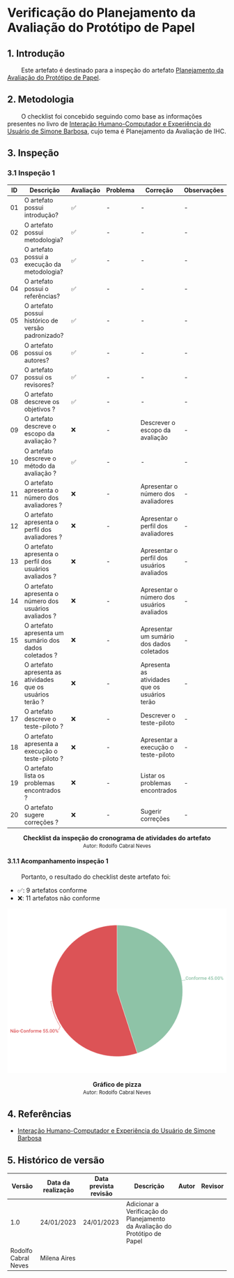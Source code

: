 # Verificação do Planejamento da Avaliação do Protótipo de Papel

## 1. Introdução


&emsp;&emsp; Este artefato é destinado para a inspeção do artefato [Planejamento da Avaliação do Protótipo de Papel](../DesignAvalDesenv/nivel2/planeja_protopapel.md).


## 2. Metodologia

&emsp;&emsp; O checklist foi concebido seguindo como base as informações presentes no livro de [Interação Humano-Computador e Experiência do Usuário de Simone Barbosa](https://www.amazon.com.br/Intera%C3%A7%C3%A3o-Humano-Computador-Simone-Junqueira-Barbosa/dp/8535234187), cujo tema é Planejamento da Avaliação de IHC.

## 3. Inspeção

### 3.1 Inspeção 1

| ID | Descrição | Avaliação | Problema | Correção | Observações |
|----|-----------|-----------|----------|----------|-------------|
| 01 | O artefato possui introdução? | ✅ | - | - | - |
| 02 | O artefato possui metodologia? | ✅ | - | - | - |
| 03 | O artefato possui a execução da metodologia? | ✅ | - | - | - |
| 04 | O artefato possui o referências? |✅| - | - | - |
| 05 | O artefato possui histórico de versão padronizado? | ✅ | - | - | - |
| 06 | O artefato possui os autores? | ✅  | - | - | - |
| 07 | O artefato possui os revisores? | ✅  | - | - | - |
| 08 | O artefato descreve os objetivos ? | ✅  |- | - | - |
| 09 | O artefato descreve o escopo da avaliação ? | ❌ |- | Descrever o escopo da avaliação | - |
| 10 | O artefato descreve o método da avaliação ? | ✅ |- | - | - |
| 11 | O artefato apresenta o número dos avaliadores ? | ❌ |- | Apresentar o número dos avaliadores  | - |
| 12 | O artefato apresenta o perfil dos avaliadores ? | ❌ |- | Apresentar o perfil dos avaliadores | - |
| 13 | O artefato apresenta o perfil dos usuários avaliados ? | ❌ |- | Apresentar o perfil dos usuários avaliados | - |
| 14 | O artefato apresenta o número dos usuários avaliados ? | ❌ |- | Apresentar o número dos usuários avaliados | - |
| 15 | O artefato apresenta um sumário dos dados coletados ? | ❌ |- | Apresentar um sumário dos dados coletados | - |
| 16 | O artefato apresenta as atividades que os usuários terão ? | ❌ |- | Apresenta as atividades que os usuários terão | - |
| 17 | O artefato descreve o teste-piloto ? | ❌ |- | Descrever o teste-piloto | - |
| 18 | O artefato apresenta a execução o teste-piloto ? | ❌ |- | Apresentar a execução o teste-piloto | - |
| 19 | O artefato lista os problemas encontrados ? | ❌ |- | Listar os problemas encontrados | - |
| 20 | O artefato sugere correções ? | ❌ |- | Sugerir correções | - |


<figcaption align='center'>
    <b>Checklist da inspeção do cronograma de atividades do artefato
</b>
        <br><small>Autor: Rodolfo Cabral Neves</small>
</figcaption> 

#### 3.1.1 Acompanhamento inspeção 1

&emsp;&emsp; Portanto, o resultado do checklist deste artefato foi:

  - ✅: 9 artefatos conforme
  - ❌: 11 artefatos não conforme

![imagem](../assets/graficos/PlanejamentoPrototipoPapel.png)
<figcaption align='center'>
    <b>Gráfico de pizza</b>
        <br><small>Autor: Rodolfo Cabral Neves</small>
</figcaption>

## 4. Referências

 - [Interação Humano-Computador e Experiência do Usuário de Simone Barbosa](https:/www.amazon.com.br/Intera%C3%A7%C3%A3o-Humano-Computador-Simone-Junqueira-Barbosa/dp/8535234187)

## 5. Histórico de versão

| Versão | Data da realização | Data prevista revisão | Descrição | Autor | Revisor |
|--------|------|------|-----------|-------|---------|
| 1.0    | 24/01/2023 | 24/01/2023 | Adicionar a Verificação do Planejamento da Avaliação do Protótipo de Papel
 | Rodolfo Cabral Neves | Milena Aires |